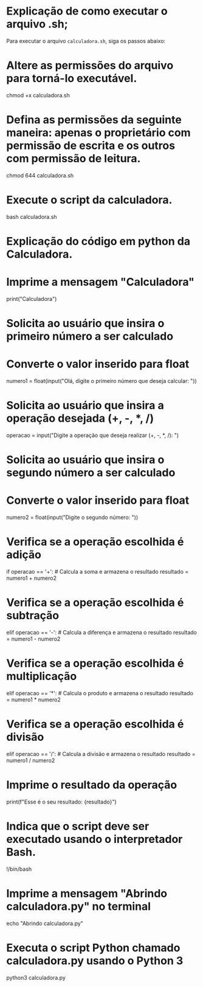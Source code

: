 # Explicação de como executar o arquivo .sh;

Para executar o arquivo `calculadora.sh`, siga os passos abaixo:

# Altere as permissões do arquivo para torná-lo executável. 
chmod +x calculadora.sh

# Defina as permissões da seguinte maneira: apenas o proprietário com permissão de escrita e os outros com permissão de leitura. 
chmod 644 calculadora.sh

# Execute o script da calculadora.
bash calculadora.sh

# Explicação do código em python da Calculadora.

# Imprime a mensagem "Calculadora"
print("Calculadora")

# Solicita ao usuário que insira o primeiro número a ser calculado
# Converte o valor inserido para float
numero1 = float(input("Olá, digite o primeiro número que deseja calcular: "))

# Solicita ao usuário que insira a operação desejada (+, -, *, /)
operacao = input("Digite a operação que deseja realizar (+, -, *, /): ")

# Solicita ao usuário que insira o segundo número a ser calculado
# Converte o valor inserido para float
numero2 = float(input("Digite o segundo número: "))

# Verifica se a operação escolhida é adição
if operacao == '+':
    # Calcula a soma e armazena o resultado
    resultado = numero1 + numero2

# Verifica se a operação escolhida é subtração
elif operacao == '-':
    # Calcula a diferença e armazena o resultado
    resultado = numero1 - numero2

# Verifica se a operação escolhida é multiplicação
elif operacao == '*':
    # Calcula o produto e armazena o resultado
    resultado = numero1 * numero2

# Verifica se a operação escolhida é divisão
elif operacao == '/':
    # Calcula a divisão e armazena o resultado
    resultado = numero1 / numero2

# Imprime o resultado da operação
print(f"Esse é o seu resultado: {resultado}")

# Indica que o script deve ser executado usando o interpretador Bash.
!/bin/bash

# Imprime a mensagem "Abrindo calculadora.py" no terminal
echo "Abrindo calculadora.py"

# Executa o script Python chamado calculadora.py usando o Python 3
python3 calculadora.py



